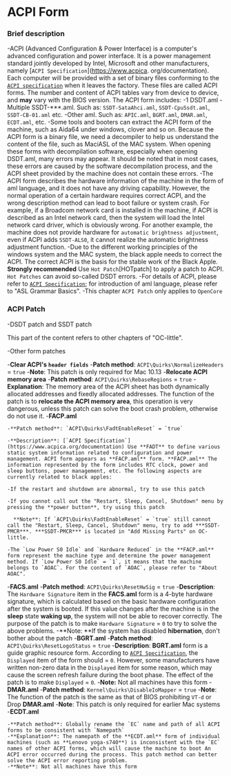 # ACPI Form

### Brief description

-ACPI (Advanced Configuration & Power Interface) is a computer's advanced configuration and power interface. It is a power management standard jointly developed by Intel, Microsoft and other manufacturers, namely [`ACPI Specification`](https://www.acpica. org/documentation). Each computer will be provided with a set of binary files conforming to the [`ACPI specification`](https://www.acpica.org/documentation) when it leaves the factory. These files are called ACPI forms. The number and content of ACPI tables vary from device to device, and **may** vary with the BIOS version. The ACPI form includes:
  -1 DSDT.aml
  -Multiple SSDT-***.aml. Such as: `SSDT-SataAhci.aml`, `SSDT-CpuSsdt.aml`, `SSDT-CB-01.aml` etc.
  -Other aml. Such as: `APIC.aml`, `BGRT.aml`, `DMAR.aml`, `ECDT.aml`, etc.
-Some tools and booters can extract the ACPI form of the machine, such as Aida64 under windows, clover and so on. Because the ACPI form is a binary file, we need a decompiler to help us understand the content of the file, such as MaciASL of the MAC system. When opening these forms with decompilation software, especially when opening DSDT.aml, many errors may appear. It should be noted that in most cases, these errors are caused by the software decompilation process, and the ACPI sheet provided by the machine does not contain these errors.
-The ACPI form describes the hardware information of the machine in the form of aml language, and it does not have any driving capability. However, the normal operation of a certain hardware requires correct ACPI, and the wrong description method can lead to boot failure or system crash. For example, if a Broadcom network card is installed in the machine, if ACPI is described as an Intel network card, then the system will load the Intel network card driver, which is obviously wrong. For another example, the machine does not provide hardware for `automatic brightness adjustment`, even if ACPI adds `SSDT-ALS0`, it cannot realize the automatic brightness adjustment function.
-Due to the different working principles of the windows system and the MAC system, the black apple needs to correct the ACPI. The correct ACPI is the basis for the stable work of the Black Apple. **Strongly recommended** Use `Hot Patch`[HOTpatch] to apply a patch to ACPI. `Hot Patches` can avoid so-called DSDT errors.
-For details of ACPI, please refer to [`ACPI Specification`](https://www.acpica.org/documentation); for introduction of aml language, please refer to "ASL Grammar Basics".
-This chapter `ACPI Patch` only applies to `OpenCore`

### ACPI Patch

-DSDT patch and SSDT patch

  This part of the content refers to other chapters of "OC-little".

-Other form patches

  -**Clear ACPI's `header fields`**
    -**Patch method**: `ACPI\Quirks\NormalizeHeaders` = `true`
    -**Note**: This patch is only required for Mac 10.13
  -**Relocate ACPI memory area**
    -**Patch method**: `ACPI\Quirks\RebaseRegions` = `true`
    -**Explanation**: The memory area of ​​the ACPI sheet has both dynamically allocated addresses and fixedly allocated addresses. The function of the patch is to **relocate the ACPI memory area**, this operation is very dangerous, unless this patch can solve the boot crash problem, otherwise do not use it.
  -**FACP.aml**
    
    -**Patch method**: `ACPI\Quirks\FadtEnableReset` = `true`
    
    -**Description**: [`ACPI Specification`](https://www.acpica.org/documentation) Use **FADT** to define various static system information related to configuration and power management. ACPI form appears as **FACP.aml** form. **FACP.aml** The information represented by the form includes RTC clock, power and sleep buttons, power management, etc. The following aspects are currently related to black apples:
    
    -If the restart and shutdown are abnormal, try to use this patch
      
    -If you cannot call out the "Restart, Sleep, Cancel, Shutdown" menu by pressing the **power button**, try using this patch
      
      **Note**: If `ACPI\Quirks\FadtEnableReset` = `true` still cannot call the "Restart, Sleep, Cancel, Shutdown" menu, try to add ***SSDT-PMCR***. ***SSDT-PMCR*** is located in "Add Missing Parts" on OC-little.
      
    -The `Low Power S0 Idle` and `Hardware Reduced` in the **FACP.aml** form represent the machine type and determine the power management method. If `Low Power S0 Idle` = `1`, it means that the machine belongs to `AOAC`. For the content of `AOAC`, please refer to "About AOAC".
    
  -**FACS.aml**
    -**Patch method**: `ACPI\Quirks\ResetHwSig` = `true`
    -**Description**: The `Hardware Signature` item in the **FACS.aml** form is a 4-byte hardware signature, which is calculated based on the basic hardware configuration after the system is booted. If this value changes after the machine is in the **sleep** state **waking up**, the system will not be able to recover correctly. The purpose of the patch is to make `Hardware Signature` = `0` to try to solve the above problems.
    -**Note: **If the system has disabled **hibernation**, don't bother about the patch
  -**BGRT.aml**
    -**Patch method**: `ACPI\Quirks\ResetLogoStatus` = `true`
    -**Description**: **BGRT.aml** form is a guide graphic resource form. According to [`ACPI Specification`](https://www.acpica.org/documentation), the `Displayed` item of the form should = `0`. However, some manufacturers have written non-zero data in the `Displayed` item for some reason, which may cause the screen refresh failure during the boot phase. The effect of the patch is to make `Displayed` = `0`.
    -**Note:** Not all machines have this form
  -**DMAR.aml**
    -**Patch method**: `Kernel\Quirks\DisableIoMapper` = `true`
    -**Note**: The function of the patch is the same as that of BIOS prohibiting `VT-d` or Drop **DMAR.aml**
    -**Note**: This patch is only required for earlier Mac systems
  -**ECDT.aml**
    
    -**Patch method**: Globally rename the `EC` name and path of all ACPI forms to be consistent with `Namepath`
    -**Explanation**: The namepath of the **ECDT.aml** form of individual machines (such as **Lenovo yoga-s740**) is inconsistent with the `EC` names of other ACPI forms, which will cause the machine to boot An ACPI error occurred during the process. This patch method can better solve the ACPI error reporting problem.
    -**Note**: Not all machines have this form
